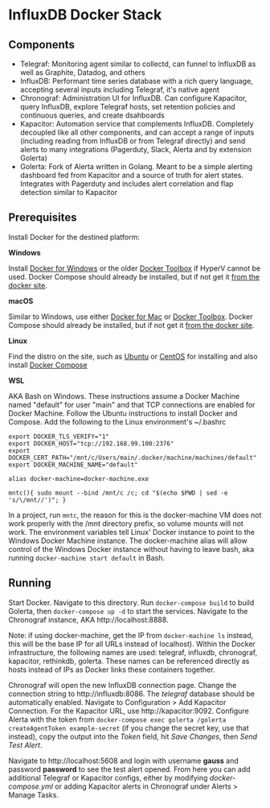 InfluxDB Docker Stack
=====================

Components
----------

* Telegraf: Monitoring agent similar to collectd, can funnel to InfluxDB as well as Graphite, Datadog, and others
* InfluxDB: Performant time series database with a rich query language, accepting several inputs including Telegraf, it's native agent
* Chronograf: Administration UI for InfluxDB. Can configure Kapacitor, query InfluxDB, explore Telegraf hosts, set retention policies and continuous queries, and create dsahboards
* Kapacitor: Automation service that complements InfluxDB. Completely decoupled like all other components, and can accept a range of inputs (including reading from InfluxDB or from Telegraf directly) and send alerts to many integrations (Pagerduty, Slack, Alerta and by extension Golerta)
* Golerta: Fork of Alerta written in Golang. Meant to be a simple alerting dashboard fed from Kapacitor and a source of truth for alert states. Integrates with Pagerduty and includes alert correlation and flap detection similar to Kapacitor

Prerequisites
-------------

Install Docker for the destined platform:

**Windows**

Install [Docker for Windows](https://docs.docker.com/docker-for-windows/) or the older [Docker Toolbox](https://docs.docker.com/toolbox/toolbox_install_windows/) if HyperV cannot be used. Docker Compose should already be installed, but if not get it [from the docker site](https://docs.docker.com/compose/install/).

**macOS**

Similar to Windows, use either [Docker for Mac](https://docs.docker.com/docker-for-mac/) or [Docker Toolbox](https://docs.docker.com/toolbox/toolbox_install_mac/). Docker Compose should already be installed, but if not get it [from the docker site](https://docs.docker.com/compose/install/).

**Linux**

Find the distro on the site, such as [Ubuntu](https://docs.docker.com/install/linux/docker-ce/ubuntu/) or [CentOS](https://docs.docker.com/install/linux/docker-ce/centos/) for installing and also install [Docker Compose](https://docs.docker.com/compose/install/)

**WSL**

AKA Bash on Windows. These instructions assume a Docker Machine named "default" for user "main" and that TCP connections are enabled for Docker Machine. Follow the Ubuntu instructions to install Docker and Compose. Add the following to the Linux environment's ~/.bashrc

```
export DOCKER_TLS_VERIFY="1"
export DOCKER_HOST="tcp://192.168.99.100:2376"
export DOCKER_CERT_PATH="/mnt/c/Users/main/.docker/machine/machines/default"
export DOCKER_MACHINE_NAME="default"

alias docker-machine=docker-machine.exe

mntc(){ sudo mount --bind /mnt/c /c; cd "$(echo $PWD | sed -e 's/\/mnt//')"; }
```

In a project, run ```mntc```, the reason for this is the docker-machine VM does not work properly with the /mnt directory prefix, so volume mounts will not work. The environment variables tell Linux' Docker instance to point to the Windows Docker Machine instance. The docker-machine alias will allow control of the Windows Docker instance without having to leave bash, aka running ```docker-machine start default``` in Bash.

Running
-------

Start Docker. Navigate to this directory. Run ```docker-compose build``` to build Golerta, then ```docker-compose up -d``` to start the services. Navigate to the Chronograf instance, AKA http://localhost:8888.

Note: if using docker-machine, get the IP from ```docker-machine ls``` instead, this will be the base IP for all URLs instead of localhost). Within the Docker infrastructure, the following names are used: telegraf, influxdb, chronograf, kapacitor, rethinkdb, golerta. These names can be referenced directly as hosts instead of IPs as Docker links these containers together.

Chronograf will open the new InfluxDB connection page. Change the connection string to http://influxdb:8086. The *telegraf* database should be automatically enabled. Navigate to Configuration > Add Kapacitor Connection. For the Kapacitor URL, use http://kapacitor:9092. Configure Alerta with the token from ```docker-compose exec golerta /golerta createAgentToken example-secret``` (if you change the secret key, use that instead), copy the output into the *Token* field, hit *Save Changes*, then *Send Test Alert*.

Navigate to http://localhost:5608 and login with username **gauss** and password **password** to see the test alert opened. From here you can add additional Telegraf or Kapacitor configs, either by modifying *docker-compose.yml* or adding Kapacitor alerts in Chronograf under Alerts > Manage Tasks.
